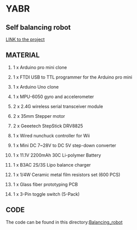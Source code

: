 # YABR
## Self balancing robot

[LINK to the project](http://www.brokking.net/yabr_main.html)

## MATERIAL

1.    1 x Arduino pro mini clone
2.    1 x FTDI USB to TTL programmer for the Arduino pro mini
3.    1 x Arduino Uno clone
4.    1 x MPU-6050 gyro and accelerometer
5.    2 x 2.4G wireless serial transceiver module
6.    2 x 35mm Stepper motor
7.    2 x Geeetech StepStick DRV8825
8.    1 x Wired nunchuck controller for Wii
9.    1 x Mini DC 7~28V to DC 5V step-down converter
10.   1 x 11.1V 2200mAh 30C Li-polymer Battery
11.   1 x B3AC 2S/3S Lipo balance charger

12.   1 x 1/4W Ceramic metal film resistors set (600 PCS)
13.   1 x Glass fiber prototyping PCB
14.   1 x 3-Pin toggle switch (5-Pack)

## CODE

The code can be found in this directory:[Balancing_robot](~/tirocinio/YABR/Balancing_robot)

